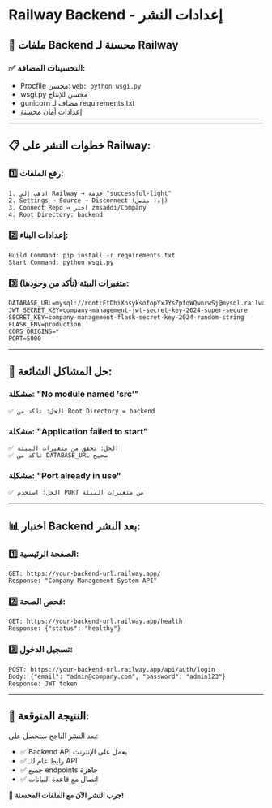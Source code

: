# Railway Backend - إعدادات النشر

## 🚀 ملفات Backend محسنة لـ Railway

### ✅ التحسينات المضافة:
- Procfile محسن: `web: python wsgi.py`
- wsgi.py محسن للإنتاج
- gunicorn مضاف لـ requirements.txt
- إعدادات أمان محسنة

---

## 📋 خطوات النشر على Railway:

### 1️⃣ رفع الملفات:
```
1. اذهب إلى Railway → خدمة "successful-light"
2. Settings → Source → Disconnect (إذا متصل)
3. Connect Repo → اختر zmsaddi/Company
4. Root Directory: backend
```

### 2️⃣ إعدادات البناء:
```
Build Command: pip install -r requirements.txt
Start Command: python wsgi.py
```

### 3️⃣ متغيرات البيئة (تأكد من وجودها):
```
DATABASE_URL=mysql://root:EtDhiXnsyksofopYxJYsZpfqWQwnrwSj@mysql.railway.internal:3306/railway
JWT_SECRET_KEY=company-management-jwt-secret-key-2024-super-secure
SECRET_KEY=company-management-flask-secret-key-2024-random-string
FLASK_ENV=production
CORS_ORIGINS=*
PORT=5000
```

---

## 🔧 حل المشاكل الشائعة:

### مشكلة: "No module named 'src'"
```
✅ الحل: تأكد من Root Directory = backend
```

### مشكلة: "Application failed to start"
```
✅ الحل: تحقق من متغيرات البيئة
✅ تأكد من DATABASE_URL صحيح
```

### مشكلة: "Port already in use"
```
✅ الحل: استخدم PORT من متغيرات البيئة
```

---

## 📊 اختبار Backend بعد النشر:

### 1️⃣ الصفحة الرئيسية:
```
GET: https://your-backend-url.railway.app/
Response: "Company Management System API"
```

### 2️⃣ فحص الصحة:
```
GET: https://your-backend-url.railway.app/health
Response: {"status": "healthy"}
```

### 3️⃣ تسجيل الدخول:
```
POST: https://your-backend-url.railway.app/api/auth/login
Body: {"email": "admin@company.com", "password": "admin123"}
Response: JWT token
```

---

## 🎯 النتيجة المتوقعة:

بعد النشر الناجح ستحصل على:
- ✅ Backend API يعمل على الإنترنت
- ✅ رابط عام للـ API
- ✅ جميع endpoints جاهزة
- ✅ اتصال مع قاعدة البيانات

**🚀 جرب النشر الآن مع الملفات المحسنة!**

